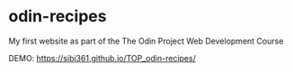 # odin-recipes

My first website as part of the The Odin Project Web Development Course

DEMO: https://sibi361.github.io/TOP_odin-recipes/